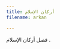 ```yaml
---
title: أركان الإسلام
filename: arkan

---
```

فصل أركان الإسلام .
<!--stackedit_data:
eyJoaXN0b3J5IjpbLTE3NDU0MTIyODZdfQ==
-->